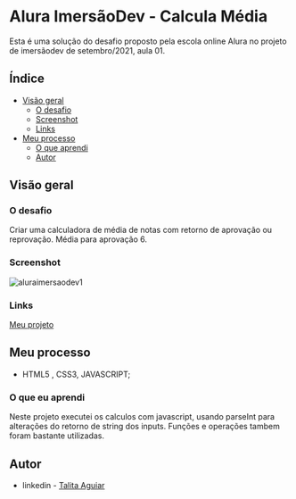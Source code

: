 # Alura ImersãoDev - Calcula Média

Esta é uma solução do desafio proposto pela escola online Alura no projeto de imersãodev de setembro/2021, aula 01. 

## Índice

- [Visão geral](#Visão-geral)
  - [O desafio](#O-desafio)
  - [Screenshot](#Screenshot)
  - [Links](#Links)
- [Meu processo](#Meu-processo)
    - [O que aprendi](#O-que-eu-aprendi)
    - [Autor](#Autor)


## Visão geral 

### O desafio

 Criar uma calculadora de média de notas com retorno de aprovação ou reprovação. Média para aprovação 6. 

### Screenshot
![aluraimersaodev1](https://user-images.githubusercontent.com/87323173/133300079-0e871e78-8351-4bc4-a37c-b6c58540bb7b.png)

### Links 
[Meu projeto](https://aguiartalita.github.io/calculaMedia/)

## Meu processo

- HTML5 , CSS3, JAVASCRIPT; 


### O que eu aprendi
Neste projeto executei os calculos com javascript, usando parseInt para alterações do retorno de string dos inputs. Funções e operações tambem foram bastante utilizadas. 

## Autor 

 - linkedin - [Talita Aguiar](https://www.linkedin.com/in/talita-aguiar/)

